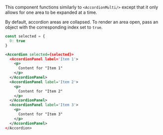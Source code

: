 This component functions similarly to `<AccordionMulti/>` except that it only allows for one area to be expanded at a time.

By default, accordion areas are collapsed. To render an area open, pass an object with the corresponding index set to `true`.

```js
const selected = {
  0: true
}
```

```xml
<Accordion selected={selected}>
  <AccordionPanel label='Item 1'>
    <p>
      Content for "Item 1"
    </p>
  </AccordionPanel>
  <AccordionPanel label='Item 2'>
    <p>
      Content for "Item 2"
    </p>
  </AccordionPanel>
  <AccordionPanel label='Item 3'>
    <p>
      Content for "Item 3"
    </p>
  </AccordionPanel>
</Accordion>
```